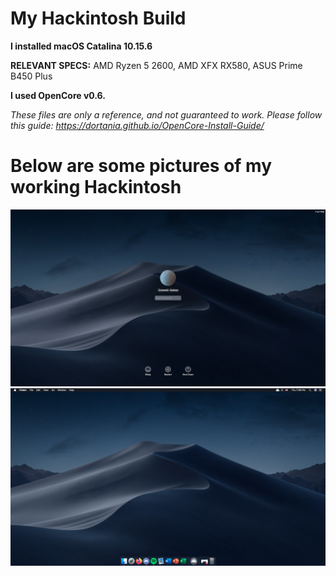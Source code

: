 # My Hackintosh Build

**I installed macOS Catalina 10.15.6**

**RELEVANT SPECS:** AMD Ryzen 5 2600, AMD XFX RX580, ASUS Prime B450 Plus 

**I used OpenCore v0.6.**

*These files are only a reference, and not guaranteed to work. Please follow this guide: https://dortania.github.io/OpenCore-Install-Guide/*

# Below are some pictures of my working Hackintosh
<img src="https://raw.githubusercontent.com/ssharker21/hackintosh/master/lockscreen.png">
<img src="https://raw.githubusercontent.com/ssharker21/hackintosh/master/images/home%20screen.png">
